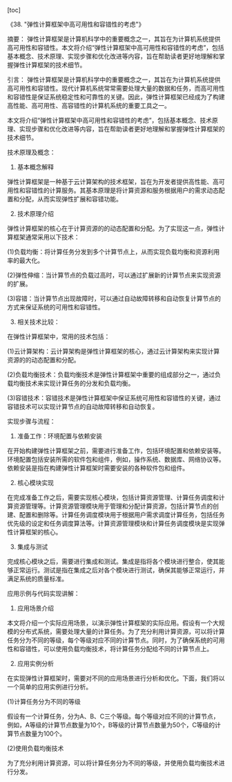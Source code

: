 
[toc]                    
                
                
《38. "弹性计算框架中高可用性和容错性的考虑"》

摘要：
弹性计算框架是计算机科学中的重要概念之一，其旨在为计算机系统提供高可用性和容错性。本文将介绍“弹性计算框架中高可用性和容错性的考虑”，包括基本概念、技术原理、实现步骤和优化改进等内容，旨在帮助读者更好地理解和掌握弹性计算框架的技术细节。

引言：
弹性计算框架是计算机科学中的重要概念之一，其旨在为计算机系统提供高可用性和容错性。现代计算机系统常常需要处理大量的数据和任务，而高可用性和容错性是保证系统稳定性和可靠性的关键。因此，弹性计算框架已经成为了构建高性能、高可用性、高容错性的计算机系统的重要工具之一。

本文将介绍“弹性计算框架中高可用性和容错性的考虑”，包括基本概念、技术原理、实现步骤和优化改进等内容，旨在帮助读者更好地理解和掌握弹性计算框架的技术细节。

技术原理及概念：
1. 基本概念解释

弹性计算框架是一种基于云计算架构的技术框架，旨在为开发者提供高性能、高可用性和容错性的计算服务。其基本原理是将计算资源和服务根据用户的需求动态配置和分配，从而实现弹性扩展和容错功能。

2. 技术原理介绍

弹性计算框架的核心在于计算资源的的动态配置和分配。为了实现这一点，弹性计算框架通常采用以下技术：

(1)负载均衡：将计算任务分发到多个计算节点上，从而实现负载均衡和资源利用率的最大化。

(2)弹性伸缩：当计算节点的负载过高时，可以通过扩展新的计算节点来实现资源的扩展。

(3)容错：当计算节点出现故障时，可以通过自动故障转移和自动恢复计算节点的方式来保证系统的可用性和容错性。

3. 相关技术比较：

在弹性计算框架中，常用的技术包括：

(1)云计算架构：云计算架构是弹性计算框架的核心，通过云计算架构来实现计算资源的的动态配置和分配。

(2)负载均衡技术：负载均衡技术是弹性计算框架中重要的组成部分之一，通过负载均衡技术来实现计算任务的分发和负载均衡。

(3)容错技术：容错技术是弹性计算框架中保证系统可用性和容错性的关键，通过容错技术可以实现计算节点的自动故障转移和自动恢复。

实现步骤与流程：

1. 准备工作：环境配置与依赖安装

在开始构建弹性计算框架之前，需要进行准备工作，包括环境配置和依赖安装等。环境配置包括安装所需的软件包和组件，例如，操作系统、数据库、网络协议等。依赖安装是指在构建弹性计算框架时需要安装的各种软件包和组件。

2. 核心模块实现

在完成准备工作之后，需要实现核心模块，包括计算资源管理、计算任务调度和计算资源管理等。计算资源管理模块用于管理和分配计算资源，包括计算节点的创建、配置和删除等。计算任务调度模块用于根据用户需求调度计算任务，包括任务优先级的设定和任务调度算法等。计算资源管理模块和计算任务调度模块是实现弹性计算框架的核心。

3. 集成与测试

完成核心模块之后，需要进行集成和测试。集成是指将各个模块进行整合，使其能够正常运行。测试是指在集成之后对各个模块进行测试，确保其能够正常运行，并满足系统的质量标准。

应用示例与代码实现讲解：

1. 应用场景介绍

本文将介绍一个实际应用场景，以演示弹性计算框架的实际应用。假设有一个大规模的分布式系统，需要处理大量的计算任务。为了充分利用计算资源，可以将计算任务分为不同的等级，每个等级对应不同的计算节点。同时，为了确保系统的可用性和容错性，可以使用负载均衡技术，将计算任务分配给不同的计算节点上。

2. 应用实例分析

在实现弹性计算框架时，需要对不同的应用场景进行分析和优化。下面，我们将以一个简单的应用实例进行分析。

(1)计算任务分为不同的等级

假设有一个计算任务，分为A、B、C三个等级。每个等级对应不同的计算节点，例如，A等级的计算节点数量为10个，B等级的计算节点数量为50个，C等级的计算节点数量为100个。

(2)使用负载均衡技术

为了充分利用计算资源，可以将计算任务分为不同的等级，并使用负载均衡技术进行分发。

